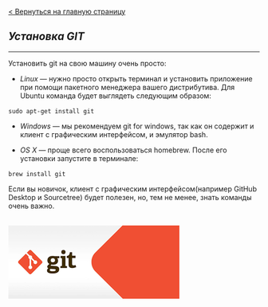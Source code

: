 [< Вернуться на главную страницу](readme.md)


## ***Установка GIT***<br>
---
Установить git на свою машину очень просто:

+ *Linux* — нужно просто открыть терминал и установить приложение при помощи пакетного менеджера вашего дистрибутива. Для Ubuntu команда будет выглядеть следующим образом:<br>

```
sudo apt-get install git
```

+ *Windows* — мы рекомендуем git for windows, так как он содержит и клиент с графическим интерфейсом, и эмулятор bash.

+ *OS X* — проще всего воспользоваться homebrew. После его установки запустите в терминале:

```
brew install git
```

Если вы новичок, клиент с графическим интерфейсом(например GitHub Desktop и Sourcetree) будет полезен, но, тем не менее, знать команды очень важно.<br><br>

![](/pictures/git.png)